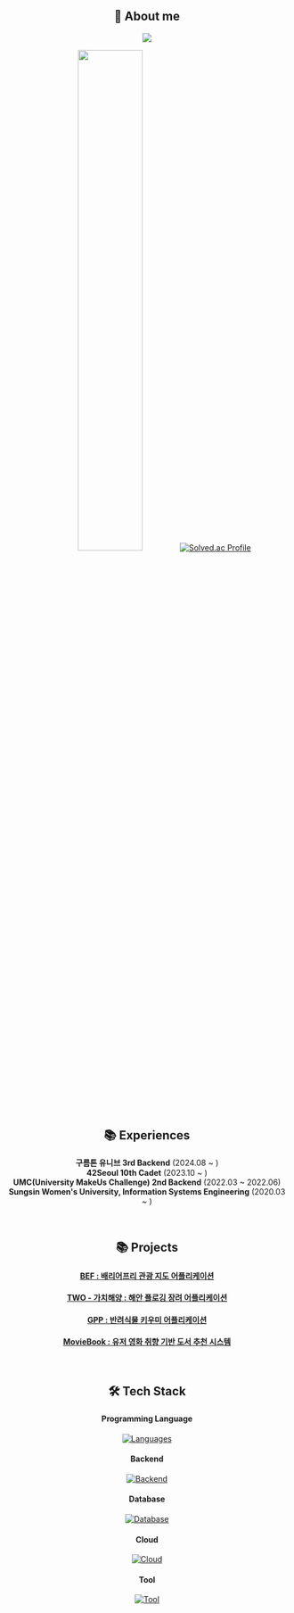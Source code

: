 <div align="center">
  
## 🧐 About me
<a href="https://profile.intra.42.fr/users/seojkim"><img src="https://img.shields.io/badge/seojkim-000000?style=for-the-badge&logo=42&logoColor=white"/>

<img src="https://github-readme-stats.vercel.app/api?username=KSJ0128&theme=apprentice&show_icons=true" width="48%"/></a>
[![Solved.ac Profile](http://mazassumnida.wtf/api/generate_badge?boj=ksj01128)](https://solved.ac/ksj01128)

<!--
![KSJ0128's Stat](https://github-profile-summary-cards.vercel.app/api/cards/profile-details?username=KSJ0128&theme=apprentice)
<img src="https://github-readme-stats.vercel.app/api/top-langs/?username=KSJ0128&layout=compact&theme=apprentice"/>
![ksj01128 profile](http://mazandi.herokuapp.com/api?handle=ksj01128&theme=dark)
-->


</br>

## 📚 Experiences
**구름톤 유니브 3rd Backend** (2024.08 ~ ) </br>
**42Seoul 10th Cadet** (2023.10 ~ ) </br>
**UMC(University MakeUs Challenge) 2nd Backend** (2022.03 ~ 2022.06) </br>
**Sungsin Women's University, Information Systems Engineering** (2020.03 ~ ) </br>
  
</br>

## 📚 Projects
#### [BEF : 배리어프리 관광 지도 어플리케이션](https://github.com/BF-TRIP/Back)
#### [TWO - 가치해양 : 해안 플로깅 장려 어플리케이션](https://github.com/TogetherWithOcean-TWO/Back)
#### [GPP : 반려식물 키우미 어플리케이션](https://github.com/GrowingPetPlant/Back)
#### [MovieBook : 유저 영화 취향 기반 도서 추천 시스템](https://github.com/Movie-Book/Back)

</br>

## 🛠️ Tech Stack

#### Programming Language
[![Languages](https://skillicons.dev/icons?i=c,cpp,java)](https://skillicons.dev)

#### Backend
[![Backend](https://skillicons.dev/icons?i=spring,hibernate,gradle)](https://skillicons.dev)

#### Database
[![Database](https://skillicons.dev/icons?i=mysql,redis)](https://skillicons.dev)

#### Cloud
[![Cloud](https://skillicons.dev/icons?i=aws,gcp)](https://skillicons.dev)

#### Tool
[![Tool](https://skillicons.dev/icons?i=git,github,markdown,idea,vscode,postman,notion)](https://skillicons.dev)

</div>
